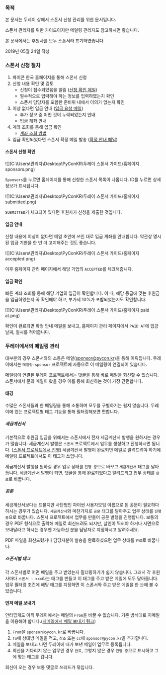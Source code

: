 ### 목적

본 문서는 두레이 상에서 스폰서 신청 관리를 위한 문서입니다.

스폰서 관리자를 위한 가이드이지만 메일링 관리자도 참고하시면 좋습니다.

본 문서에서는 후원사를 모두 스폰서라 표기하였습니다.

2019년 05월 24일 작성

### 스폰서 신청 절차

1. 파이콘 한국 홈페이지를 통해 스폰서 신청
2. 신청 내용 확인 및 검토
   - 신청이 접수되었음을 알림 ([신청 확인 메일](<https://docs.google.com/document/d/1GmEgnfPCAyjm1lAIRh_JjYiOE2IhiTjFj-0Zb6uv1NY/edit#>))
   - 필수적으로 입력해야 하는 정보를 입력하였는지 확인
   - 스폰서 담당자를 포함한 준비위 내에서 이의가 없는지 확인
3. 이상 없다면 입금 안내 ([입금 요청 메일](<https://docs.google.com/document/d/1ZgnaEhKJYsz9RqYTRWLMoWTXnJRps4JCssq4caBBlfo/edit#>))
   - 추가 정보 중 어떤 것이 누락되었는지 안내
   - 입금 계좌 안내
4. 계좌 조회를 통해 입금 확인
   - [계좌 조회 방법](<https://docs.google.com/document/d/13GRI2bHSz2AqLCYK9S2-Uuhp7r_3chuqGxb0-DPm9zU/edit>)
5. 입금 확인되었다면 스폰서 확정 메일 발송 ([확정 안내 메일](<https://docs.google.com/document/d/1CiJFbXmsHA0ygKJLdMFlFLFWjZzFEWb3vZ9O8nKO4TQ/edit#>))

#### 스폰서 신청 확인

![](C:\Users\관리자\Desktop\PyConKR\두레이 스폰서 가이드\홈페이지 sponsors.png)

`Sponsors`를 누르면 홈페이지를 통해 신청한 스폰서 목록이 나옵니다. ID를 누르면 상세 정보가 표시됩니다. 

![](C:\Users\관리자\Desktop\PyConKR\두레이 스폰서 가이드\홈페이지 submitted.png)

`SUBMITTED`가 체크되어 있다면 후원사가 신청을 제출한 것입니다.

#### 입금 안내

신청 내용에 이상이 없다면 메일 초안에 쓰인 대로 입금 계좌를 안내합니다. 약관상 명시된 입금 기한을 한 번 더 고지해주는 것도 좋습니다.

![](C:\Users\관리자\Desktop\PyConKR\두레이 스폰서 가이드\홈페이지 accepted.png)

이후 홈페이지 관리 페이지에서 해당 기업의 `ACCEPTED`를 체크해줍니다.

#### 입금 확인

빠른 계좌 조회를 통해 해당 기업의 입금이 확인합니다. 이 때, 해당 등급에 맞는 후원금을 입금하였는지 꼭 확인해야 하고, 부가세 10%가 포함되었는지도 확인합니다.

![](C:\Users\관리자\Desktop\PyConKR\두레이 스폰서 가이드\홈페이지 paid at.png)

확인이 완료되면 확정 안내 메일을 보내고, 홈페이지 관리 페이지에서 `PAID AT`에 입금 날짜, 일시를 적어줍니다.

### 두레이에서의 메일링 관리

대부분의 경우 스폰서와의 소통은 메일(sponsor@pycon.kr)을 통해 이뤄집니다. 두레이에서는 `메일링-sponsor` 프로젝트에 자동으로 이 메일링이 연결되어 있습니다.

메일링이 연결된 두레이 프로젝트에서는 댓글을 통해 바로 메일을 회신할 수 있습니다. 스폰서에서 문의 메일이 왔을 경우 이를 통해 회신하는 것이 가장 간편합니다.

#### 태깅

수많은 스폰서들과 한 메일링을 통해 소통하며 모두를 구별하기는 쉽지 않습니다. 두레이에 있는 프로젝트별 태그 기능을 통해 필터링해보면 편합니다.

##### 세금계산서

기본적으로 후원금 입금을 위해서는 스폰서에서 전자 세금계산서 발행을 원하시는 경우가 많습니다. 세금계산서 발행은 `스폰서` 프로젝트에서 업무를 생성하고 진행하시면 됩니다. ([스폰서 프로젝트에서 진행]()) 세금계산서 발행이 완료되면 메일로 알려드려야 하기에 메일링 프로젝트에서도 이 태그가 쓰입니다.

세금계산서 발행을 원하실 경우 업무 상태를 `진행 중`으로 바꾸고 `세금계산서` 태그를 달아둡니다. 세금계산서 발행이 되면, 댓글을 통해 완료되었다고 알려드리고 업무 상태를 `완료`로 바꿉니다.

##### 공문

세금계산서보다는 드물지만 사단법인 파이썬 사용자모임 이름으로 된 공문이 필요하다 하시는 경우가 있습니다. `세금계산서`와 마찬가지로 `공문` 태그를 달아주고 업무 상태를 `진행 중`으로 바꿉니다. 스폰서 프로젝트에서 업무를 만들어 공문 발행을 진행합니다. 보통의 경우 PDF 형식으로 출력해 메일로 회신드려도 되지만, 날인이 찍혀야 하거나 서면으로 보내달라고 하시는 경우엔 가능하신 분을 담당자로 지정하시고 알려주세요.

PDF 파일을 회신드렸거나 담당자분이 발송을 완료하셨으면 업무 상태를 `완료`로 바꿉니다.

##### 스폰서별 태그

각 스폰서별로 어떤 메일을 주고 받았는지 필터링하기가 쉽지 않습니다. 그래서 각 후원사마다 `스폰서 - xxx`라는 태그를 만들고 이 태그를 주고 받은 메일에 모두 달아줍니다. 업무 필터링 조건에 해당 태그를 지정하면 이 스폰서와 주고 받은 메일을 한 눈에 볼 수 있습니다.

#### 먼저 메일 보내기

안타깝게도 아직 두레이에서는 메일의 `From`을 바꿀 수 없습니다. 기존 방식대로 지메일을 이용해야 합니다.([지메일에서 메일 보내기 링크]())

1. `From`을 `sponsor@pycon.kr`로 바꿉니다.
2. `To`에 상대방 메일을 적고, `참조` 또는 `cc`에 `sponsor@pycon.kr`을 추가합니다.
3. 메일을 보내고 나면 두레이에 내가 보낸 메일이 업무로 등록됩니다.
4. 회신을 기다리지 않는 업무인 경우 `완료`, 그렇지 않은 경우 `진행 중`으로 표시하고 그에 맞는 태그를 겁니다.

회신이 오는 경우 보통 댓글로 쓰레드가 묶입니다.